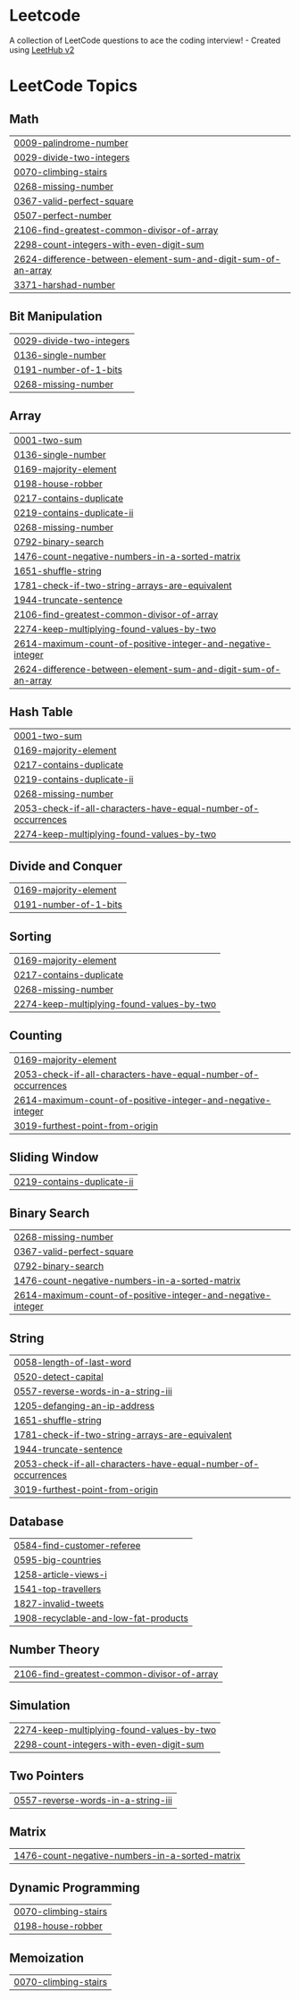# Leetcode
A collection of LeetCode questions to ace the coding interview! - Created using [LeetHub v2](https://github.com/arunbhardwaj/LeetHub-2.0)

<!---LeetCode Topics Start-->
# LeetCode Topics
## Math
|  |
| ------- |
| [0009-palindrome-number](https://github.com/rashid-r/Leetcode/tree/master/0009-palindrome-number) |
| [0029-divide-two-integers](https://github.com/rashid-r/Leetcode/tree/master/0029-divide-two-integers) |
| [0070-climbing-stairs](https://github.com/rashid-r/Leetcode/tree/master/0070-climbing-stairs) |
| [0268-missing-number](https://github.com/rashid-r/Leetcode/tree/master/0268-missing-number) |
| [0367-valid-perfect-square](https://github.com/rashid-r/Leetcode/tree/master/0367-valid-perfect-square) |
| [0507-perfect-number](https://github.com/rashid-r/Leetcode/tree/master/0507-perfect-number) |
| [2106-find-greatest-common-divisor-of-array](https://github.com/rashid-r/Leetcode/tree/master/2106-find-greatest-common-divisor-of-array) |
| [2298-count-integers-with-even-digit-sum](https://github.com/rashid-r/Leetcode/tree/master/2298-count-integers-with-even-digit-sum) |
| [2624-difference-between-element-sum-and-digit-sum-of-an-array](https://github.com/rashid-r/Leetcode/tree/master/2624-difference-between-element-sum-and-digit-sum-of-an-array) |
| [3371-harshad-number](https://github.com/rashid-r/Leetcode/tree/master/3371-harshad-number) |
## Bit Manipulation
|  |
| ------- |
| [0029-divide-two-integers](https://github.com/rashid-r/Leetcode/tree/master/0029-divide-two-integers) |
| [0136-single-number](https://github.com/rashid-r/Leetcode/tree/master/0136-single-number) |
| [0191-number-of-1-bits](https://github.com/rashid-r/Leetcode/tree/master/0191-number-of-1-bits) |
| [0268-missing-number](https://github.com/rashid-r/Leetcode/tree/master/0268-missing-number) |
## Array
|  |
| ------- |
| [0001-two-sum](https://github.com/rashid-r/Leetcode/tree/master/0001-two-sum) |
| [0136-single-number](https://github.com/rashid-r/Leetcode/tree/master/0136-single-number) |
| [0169-majority-element](https://github.com/rashid-r/Leetcode/tree/master/0169-majority-element) |
| [0198-house-robber](https://github.com/rashid-r/Leetcode/tree/master/0198-house-robber) |
| [0217-contains-duplicate](https://github.com/rashid-r/Leetcode/tree/master/0217-contains-duplicate) |
| [0219-contains-duplicate-ii](https://github.com/rashid-r/Leetcode/tree/master/0219-contains-duplicate-ii) |
| [0268-missing-number](https://github.com/rashid-r/Leetcode/tree/master/0268-missing-number) |
| [0792-binary-search](https://github.com/rashid-r/Leetcode/tree/master/0792-binary-search) |
| [1476-count-negative-numbers-in-a-sorted-matrix](https://github.com/rashid-r/Leetcode/tree/master/1476-count-negative-numbers-in-a-sorted-matrix) |
| [1651-shuffle-string](https://github.com/rashid-r/Leetcode/tree/master/1651-shuffle-string) |
| [1781-check-if-two-string-arrays-are-equivalent](https://github.com/rashid-r/Leetcode/tree/master/1781-check-if-two-string-arrays-are-equivalent) |
| [1944-truncate-sentence](https://github.com/rashid-r/Leetcode/tree/master/1944-truncate-sentence) |
| [2106-find-greatest-common-divisor-of-array](https://github.com/rashid-r/Leetcode/tree/master/2106-find-greatest-common-divisor-of-array) |
| [2274-keep-multiplying-found-values-by-two](https://github.com/rashid-r/Leetcode/tree/master/2274-keep-multiplying-found-values-by-two) |
| [2614-maximum-count-of-positive-integer-and-negative-integer](https://github.com/rashid-r/Leetcode/tree/master/2614-maximum-count-of-positive-integer-and-negative-integer) |
| [2624-difference-between-element-sum-and-digit-sum-of-an-array](https://github.com/rashid-r/Leetcode/tree/master/2624-difference-between-element-sum-and-digit-sum-of-an-array) |
## Hash Table
|  |
| ------- |
| [0001-two-sum](https://github.com/rashid-r/Leetcode/tree/master/0001-two-sum) |
| [0169-majority-element](https://github.com/rashid-r/Leetcode/tree/master/0169-majority-element) |
| [0217-contains-duplicate](https://github.com/rashid-r/Leetcode/tree/master/0217-contains-duplicate) |
| [0219-contains-duplicate-ii](https://github.com/rashid-r/Leetcode/tree/master/0219-contains-duplicate-ii) |
| [0268-missing-number](https://github.com/rashid-r/Leetcode/tree/master/0268-missing-number) |
| [2053-check-if-all-characters-have-equal-number-of-occurrences](https://github.com/rashid-r/Leetcode/tree/master/2053-check-if-all-characters-have-equal-number-of-occurrences) |
| [2274-keep-multiplying-found-values-by-two](https://github.com/rashid-r/Leetcode/tree/master/2274-keep-multiplying-found-values-by-two) |
## Divide and Conquer
|  |
| ------- |
| [0169-majority-element](https://github.com/rashid-r/Leetcode/tree/master/0169-majority-element) |
| [0191-number-of-1-bits](https://github.com/rashid-r/Leetcode/tree/master/0191-number-of-1-bits) |
## Sorting
|  |
| ------- |
| [0169-majority-element](https://github.com/rashid-r/Leetcode/tree/master/0169-majority-element) |
| [0217-contains-duplicate](https://github.com/rashid-r/Leetcode/tree/master/0217-contains-duplicate) |
| [0268-missing-number](https://github.com/rashid-r/Leetcode/tree/master/0268-missing-number) |
| [2274-keep-multiplying-found-values-by-two](https://github.com/rashid-r/Leetcode/tree/master/2274-keep-multiplying-found-values-by-two) |
## Counting
|  |
| ------- |
| [0169-majority-element](https://github.com/rashid-r/Leetcode/tree/master/0169-majority-element) |
| [2053-check-if-all-characters-have-equal-number-of-occurrences](https://github.com/rashid-r/Leetcode/tree/master/2053-check-if-all-characters-have-equal-number-of-occurrences) |
| [2614-maximum-count-of-positive-integer-and-negative-integer](https://github.com/rashid-r/Leetcode/tree/master/2614-maximum-count-of-positive-integer-and-negative-integer) |
| [3019-furthest-point-from-origin](https://github.com/rashid-r/Leetcode/tree/master/3019-furthest-point-from-origin) |
## Sliding Window
|  |
| ------- |
| [0219-contains-duplicate-ii](https://github.com/rashid-r/Leetcode/tree/master/0219-contains-duplicate-ii) |
## Binary Search
|  |
| ------- |
| [0268-missing-number](https://github.com/rashid-r/Leetcode/tree/master/0268-missing-number) |
| [0367-valid-perfect-square](https://github.com/rashid-r/Leetcode/tree/master/0367-valid-perfect-square) |
| [0792-binary-search](https://github.com/rashid-r/Leetcode/tree/master/0792-binary-search) |
| [1476-count-negative-numbers-in-a-sorted-matrix](https://github.com/rashid-r/Leetcode/tree/master/1476-count-negative-numbers-in-a-sorted-matrix) |
| [2614-maximum-count-of-positive-integer-and-negative-integer](https://github.com/rashid-r/Leetcode/tree/master/2614-maximum-count-of-positive-integer-and-negative-integer) |
## String
|  |
| ------- |
| [0058-length-of-last-word](https://github.com/rashid-r/Leetcode/tree/master/0058-length-of-last-word) |
| [0520-detect-capital](https://github.com/rashid-r/Leetcode/tree/master/0520-detect-capital) |
| [0557-reverse-words-in-a-string-iii](https://github.com/rashid-r/Leetcode/tree/master/0557-reverse-words-in-a-string-iii) |
| [1205-defanging-an-ip-address](https://github.com/rashid-r/Leetcode/tree/master/1205-defanging-an-ip-address) |
| [1651-shuffle-string](https://github.com/rashid-r/Leetcode/tree/master/1651-shuffle-string) |
| [1781-check-if-two-string-arrays-are-equivalent](https://github.com/rashid-r/Leetcode/tree/master/1781-check-if-two-string-arrays-are-equivalent) |
| [1944-truncate-sentence](https://github.com/rashid-r/Leetcode/tree/master/1944-truncate-sentence) |
| [2053-check-if-all-characters-have-equal-number-of-occurrences](https://github.com/rashid-r/Leetcode/tree/master/2053-check-if-all-characters-have-equal-number-of-occurrences) |
| [3019-furthest-point-from-origin](https://github.com/rashid-r/Leetcode/tree/master/3019-furthest-point-from-origin) |
## Database
|  |
| ------- |
| [0584-find-customer-referee](https://github.com/rashid-r/Leetcode/tree/master/0584-find-customer-referee) |
| [0595-big-countries](https://github.com/rashid-r/Leetcode/tree/master/0595-big-countries) |
| [1258-article-views-i](https://github.com/rashid-r/Leetcode/tree/master/1258-article-views-i) |
| [1541-top-travellers](https://github.com/rashid-r/Leetcode/tree/master/1541-top-travellers) |
| [1827-invalid-tweets](https://github.com/rashid-r/Leetcode/tree/master/1827-invalid-tweets) |
| [1908-recyclable-and-low-fat-products](https://github.com/rashid-r/Leetcode/tree/master/1908-recyclable-and-low-fat-products) |
## Number Theory
|  |
| ------- |
| [2106-find-greatest-common-divisor-of-array](https://github.com/rashid-r/Leetcode/tree/master/2106-find-greatest-common-divisor-of-array) |
## Simulation
|  |
| ------- |
| [2274-keep-multiplying-found-values-by-two](https://github.com/rashid-r/Leetcode/tree/master/2274-keep-multiplying-found-values-by-two) |
| [2298-count-integers-with-even-digit-sum](https://github.com/rashid-r/Leetcode/tree/master/2298-count-integers-with-even-digit-sum) |
## Two Pointers
|  |
| ------- |
| [0557-reverse-words-in-a-string-iii](https://github.com/rashid-r/Leetcode/tree/master/0557-reverse-words-in-a-string-iii) |
## Matrix
|  |
| ------- |
| [1476-count-negative-numbers-in-a-sorted-matrix](https://github.com/rashid-r/Leetcode/tree/master/1476-count-negative-numbers-in-a-sorted-matrix) |
## Dynamic Programming
|  |
| ------- |
| [0070-climbing-stairs](https://github.com/rashid-r/Leetcode/tree/master/0070-climbing-stairs) |
| [0198-house-robber](https://github.com/rashid-r/Leetcode/tree/master/0198-house-robber) |
## Memoization
|  |
| ------- |
| [0070-climbing-stairs](https://github.com/rashid-r/Leetcode/tree/master/0070-climbing-stairs) |
<!---LeetCode Topics End-->
